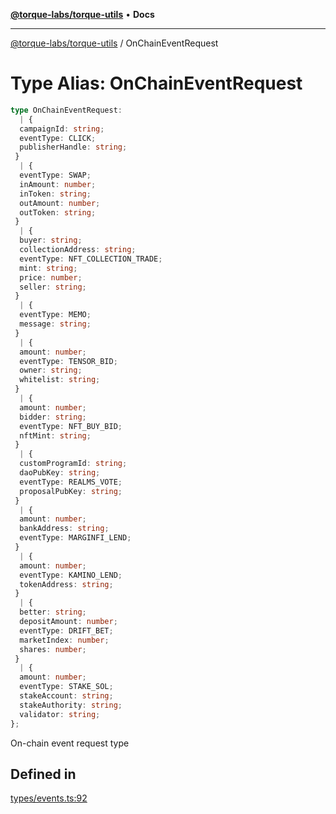 [**@torque-labs/torque-utils**](../README.md) • **Docs**

***

[@torque-labs/torque-utils](../README.md) / OnChainEventRequest

# Type Alias: OnChainEventRequest

```ts
type OnChainEventRequest: 
  | {
  campaignId: string;
  eventType: CLICK;
  publisherHandle: string;
 }
  | {
  eventType: SWAP;
  inAmount: number;
  inToken: string;
  outAmount: number;
  outToken: string;
 }
  | {
  buyer: string;
  collectionAddress: string;
  eventType: NFT_COLLECTION_TRADE;
  mint: string;
  price: number;
  seller: string;
 }
  | {
  eventType: MEMO;
  message: string;
 }
  | {
  amount: number;
  eventType: TENSOR_BID;
  owner: string;
  whitelist: string;
 }
  | {
  amount: number;
  bidder: string;
  eventType: NFT_BUY_BID;
  nftMint: string;
 }
  | {
  customProgramId: string;
  daoPubKey: string;
  eventType: REALMS_VOTE;
  proposalPubKey: string;
 }
  | {
  amount: number;
  bankAddress: string;
  eventType: MARGINFI_LEND;
 }
  | {
  amount: number;
  eventType: KAMINO_LEND;
  tokenAddress: string;
 }
  | {
  better: string;
  depositAmount: number;
  eventType: DRIFT_BET;
  marketIndex: number;
  shares: number;
 }
  | {
  amount: number;
  eventType: STAKE_SOL;
  stakeAccount: string;
  stakeAuthority: string;
  validator: string;
};
```

On-chain event request type

## Defined in

[types/events.ts:92](https://github.com/torque-labs/torque-utils/blob/fcba00c7b8994c0932484e8f489988b91291c603/types/events.ts#L92)
